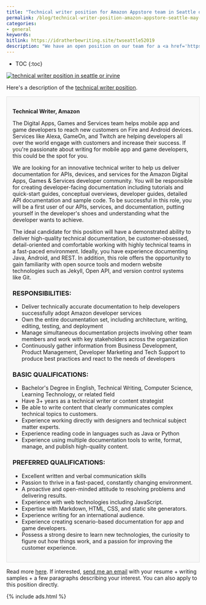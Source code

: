 ```yaml
---
title: "Technical writer position for Amazon Appstore team in Seattle or Irvine"
permalink: /blog/technical-writer-position-amazon-appstore-seattle-may-2019/
categories:
- general
keywords:
bitlink: https://idratherbewriting.site/twseattle52019
description: "We have an open position on our team for a <a href='https://www.amazon.jobs/en/jobs/854945/technical-writer'>technical writer in Seattle or Irvine</a>. This position is more of a mid-level rather than a senior-level, and the person will be documenting details around the app submission process with the Amazon Appstore. Contact me if you're interested."
---
```


* TOC
{:toc}

<a href="https://www.amazon.jobs/en/jobs/854945/technical-writer"><img src="https://s3.us-west-1.wasabisys.com/idbwmedia.com/images/technical-writer-amazon-seattle.png" alt="technical writer position in seattle or irvine"/></a>

Here's a description of the [technical writer position](https://www.amazon.jobs/en/jobs/854945/technical-writer).

<div style="background-color: #f8f8f8; border: 1px solid #dedede; padding: 15px; margin: 15px 0px;">
<p><b>Technical Writer, Amazon</b></p>
<p>The Digital Apps, Games and Services team helps mobile app and game developers to reach new customers on Fire and Android devices. Services like Alexa, GameOn, and Twitch are helping developers all over the world engage with customers and increase their success. If you're passionate about writing for mobile app and game developers, this could be the spot for you.</p>
<p>We are looking for an innovative technical writer to help us deliver documentation for APIs, devices, and services for the Amazon Digital Apps, Games & Services developer community. You will be responsible for creating developer-facing documentation including tutorials and quick-start guides, conceptual overviews, developer guides, detailed API documentation and sample code. To be successful in this role, you will be a first user of our APIs, services, and documentation, putting yourself in the developer's shoes and understanding what the developer wants to achieve.</p>
<p>The ideal candidate for this position will have a demonstrated ability to deliver high-quality technical documentation, be customer-obsessed, detail-oriented and comfortable working with highly technical teams in a fast-paced environment. Ideally, you have experience documenting Java, Android, and REST. In addition, this role offers the opportunity to gain familiarity with open source tools and modern website technologies such as Jekyll, Open API, and version control systems like Git.</p>
<h3>RESPONSIBILITIES:</h3>
<ul>
<li>Deliver technically accurate documentation to help developers successfully adopt Amazon developer services</li>
<li>Own the entire documentation set, including architecture, writing, editing, testing, and deployment</li>
<li>Manage simultaneous documentation projects involving other team members and work with key stakeholders across the organization</li>
<li>Continuously gather information from Business Development, Product Management, Developer Marketing and Tech Support to produce best practices and react to the needs of developers</li>
</ul>
<h3>BASIC QUALIFICATIONS:</h3>
<ul>
<li>Bachelor's Degree in English, Technical Writing, Computer Science, Learning Technology, or related field</li>
<li>Have 3+ years as a technical writer or content strategist</li>
<li>Be able to write content that clearly communicates complex technical topics to customers.</li>
<li>Experience working directly with designers and technical subject matter experts.</li>
<li>Experience reading code in languages such as Java or Python</li>
<li>Experience using multiple documentation tools to write, format, manage, and publish high-quality content.</li>
</ul>
<h3>PREFERRED QUALIFICATIONS:</h3>
<ul>
<li>Excellent written and verbal communication skills</li>
<li>Passion to thrive in a fast-paced, constantly changing environment.</li>
<li>A proactive and open-minded attitude to resolving problems and delivering results.</li>
<li>Experience with web technologies including JavaScript.</li>
<li>Expertise with Markdown, HTML, CSS, and static site generators.</li>
<li>Experience writing for an international audience.</li>
<li>Experience creating scenario-based documentation for app and game developers.</li>
<li>Possess a strong desire to learn new technologies, the curiosity to figure out how things work, and a passion for improving the customer experience.</li>
</ul>
</div>

Read more [here](https://www.amazon.jobs/en/jobs/854945/technical-writer). If interested, [send me an email](/contact/) with your resume + writing samples + a few paragraphs describing your interest. You can also apply to this position directly.

{% include ads.html %}
